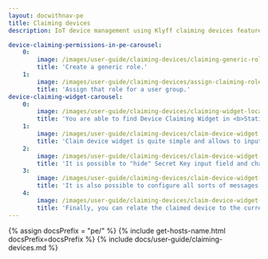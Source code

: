 ```yaml
---
layout: docwithnav-pe
title: Claiming devices
description: IoT device management using Klyff claiming devices feature

device-claiming-permissions-in-pe-carousel:
    0:
        image: /images/user-guide/claiming-devices/claiming-generic-role.png
        title: 'Create a generic role.'
    1:
        image: /images/user-guide/claiming-devices/assign-claiming-role.png
        title: 'Assign that role for a user group.'
device-claiming-widget-carousel:
    0:
        image: /images/user-guide/claiming-devices/claiming-widget-location.png
        title: 'You are able to find Device Claiming Widget in <b>Static widget</b> section of <b>Input widgets</b> bundle.'
    1:
        image: /images/user-guide/claiming-devices/claim-device-widget.png
        title: 'Claim device widget is quite simple and allows to input device name and Secret Key.'
    2:
        image: /images/user-guide/claiming-devices/claim-device-widget-advanced-settings.png
        title: 'It is possible to "hide" Secret Key input field and change the labels in "General settings".'
    3:
        image: /images/user-guide/claiming-devices/claim-device-widget-message-settings.png
        title: 'It is also possible to configure all sorts of messages to the user in "Message settings".'
    4:
        image: /images/user-guide/claiming-devices/claim-device-widget-relation-settings.png
        title: 'Finally, you can relate the claimed device to the current state entity of the dashboard.<br> This is useful if you have multiple assets and would like to relate your device to one of them. '
---
```


{% assign docsPrefix = "pe/" %}
{% include get-hosts-name.html docsPrefix=docsPrefix %}
{% include docs/user-guide/claiming-devices.md %}